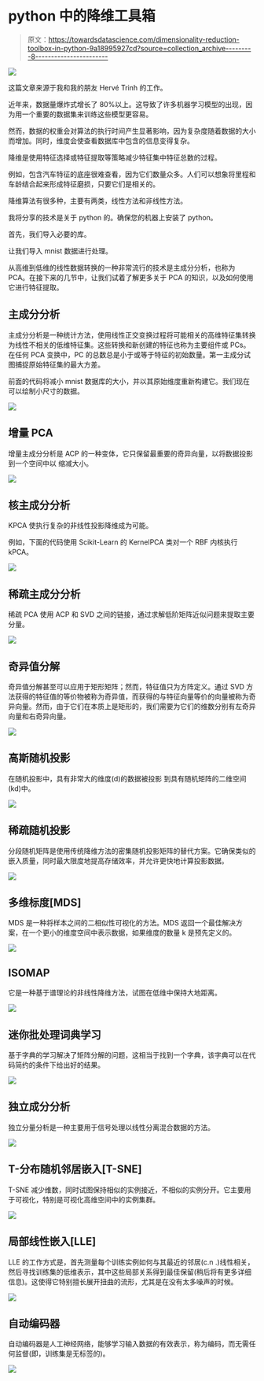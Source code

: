 # python 中的降维工具箱

> 原文：<https://towardsdatascience.com/dimensionality-reduction-toolbox-in-python-9a18995927cd?source=collection_archive---------8----------------------->

![](img/e9e909ba3669b16ce0cb885d0af25f37.png)

这篇文章来源于我和我的朋友 Hervé Trinh 的工作。

近年来，数据量爆炸式增长了 80%以上。这导致了许多机器学习模型的出现，因为用一个重要的数据集来训练这些模型更容易。

然而，数据的权重会对算法的执行时间产生显著影响，因为复杂度随着数据的大小而增加。同时，维度会使查看数据库中包含的信息变得复杂。

降维是使用特征选择或特征提取等策略减少特征集中特征总数的过程。

例如，包含汽车特征的底座很难查看，因为它们数量众多。人们可以想象将里程和车龄结合起来形成特征磨损，只要它们是相关的。

降维算法有很多种，主要有两类，线性方法和非线性方法。

我将分享的技术是关于 python 的。确保您的机器上安装了 python。

首先，我们导入必要的库。

让我们导入 mnist 数据进行处理。

从高维到低维的线性数据转换的一种非常流行的技术是主成分分析，也称为 PCA。在接下来的几节中，让我们试着了解更多关于 PCA 的知识，以及如何使用它进行特征提取。

## 主成分分析

主成分分析是一种统计方法，使用线性正交变换过程将可能相关的高维特征集转换为线性不相关的低维特征集。这些转换和新创建的特征也称为主要组件或 PCs。在任何 PCA 变换中，PC 的总数总是小于或等于特征的初始数量。第一主成分试图捕捉原始特征集的最大方差。

前面的代码将减小 mnist 数据库的大小，并以其原始维度重新构建它。我们现在可以绘制小尺寸的数据。

![](img/56338cef7b8c1e047a795fb140899658.png)

## 增量 PCA

增量主成分分析是 ACP 的一种变体，它只保留最重要的奇异向量，以将数据投影到一个空间中以
缩减大小。

![](img/a4cdbcab26e60e2e75a683efe6db230d.png)

## 核主成分分析

KPCA 使执行复杂的非线性投影降维成为可能。

例如，下面的代码使用 Scikit-Learn 的 KernelPCA 类对一个 RBF 内核执行 kPCA。

![](img/04d52616fcb3c74f83d0c18e567acaff.png)

## 稀疏主成分分析

稀疏 PCA 使用 ACP 和 SVD 之间的链接，通过求解低阶矩阵近似问题来提取主要分量。

![](img/59e431ef2999a05102cc5c0356e36256.png)

## 奇异值分解

奇异值分解甚至可以应用于矩形矩阵；然而，特征值只为方阵定义。通过 SVD 方法获得的特征值的等价物被称为奇异值，而获得的与特征向量等价的向量被称为奇异向量。然而，由于它们在本质上是矩形的，我们需要为它们的维数分别有左奇异向量和右奇异向量。

![](img/7ff6a9e861600a7aa7280ce8ffafdb4a.png)

## 高斯随机投影

在随机投影中，具有非常大的维度(d)的数据被投影
到具有随机矩阵的二维空间(kd)中。

![](img/02e02bae08763d669c56fd28a9a060fe.png)

## 稀疏随机投影

分段随机矩阵是使用传统降维方法的密集随机投影矩阵的替代方案。它确保类似的嵌入质量，同时最大限度地提高存储效率，并允许更快地计算投影数据。

![](img/41f970b905b3436a175b38090c377359.png)

## 多维标度[MDS]

MDS 是一种将样本之间的二相似性可视化的方法。MDS 返回一个最佳解决方案，在一个更小的维度空间中表示数据，如果维度的数量 k 是预先定义的。

![](img/22230fa17764bb81922e4b6914e6441a.png)

## ISOMAP

它是一种基于谱理论的非线性降维方法，试图在低维中保持大地距离。

![](img/2052a0ac4d7052335d49b6d5f3b76811.png)

## 迷你批处理词典学习

基于字典的学习解决了矩阵分解的问题，这相当于找到一个字典，该字典可以在代码简约的条件下给出好的结果。

![](img/d252ceaed7054fffb5633a151bbe189f.png)

## 独立成分分析

独立分量分析是一种主要用于信号处理以线性分离混合数据的方法。

![](img/85935264035a419c771a4301a063fe1c.png)

## T-分布随机邻居嵌入[T-SNE]

T-SNE 减少维数，同时试图保持相似的实例接近，不相似的实例分开。它主要用于可视化，特别是可视化高维空间中的实例集群。

![](img/46177ef417b73cb6ae9abc6e716e01fc.png)

## 局部线性嵌入[LLE]

LLE 的工作方式是，首先测量每个训练实例如何与其最近的邻居(c.n .)线性相关，然后寻找训练集的低维表示，其中这些局部关系得到最佳保留(稍后将有更多详细信息)。这使得它特别擅长展开扭曲的流形，尤其是在没有太多噪声的时候。

![](img/48307257d63ad5af1259ef3db27fe03f.png)

## 自动编码器

自动编码器是人工神经网络，能够学习输入数据的有效表示，称为编码，而无需任何监督(即，训练集是无标签的)。

![](img/4fca9c2e861ca18608a20619b3388ddb.png)